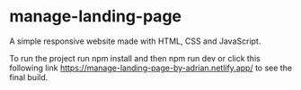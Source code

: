 # manage-landing-page

A simple responsive website made with HTML, CSS and JavaScript.

To run the project run npm install and then npm run dev or click this following link https://manage-landing-page-by-adrian.netlify.app/ to see the final build.
